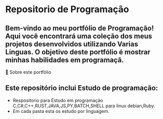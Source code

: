 # Repositorio de Programação

## Bem-vindo ao meu portfólio de Programação! Aqui você encontrará uma coleção dos meus projetos desenvolvidos utilizando Varias Linguas. O objetivo deste portfólio é mostrar minhas habilidades em programaçã.

🚀 Sobre este portfólio

## Este repositório inclui Estudo de programação:

- Respositorio para Estudo em programação C,C#,C++,RUST,JAVA,JS,PY,BATCH,SHELL para linux debian,Ruby.
- Em cada pasta esta os estudo por linguagem.


